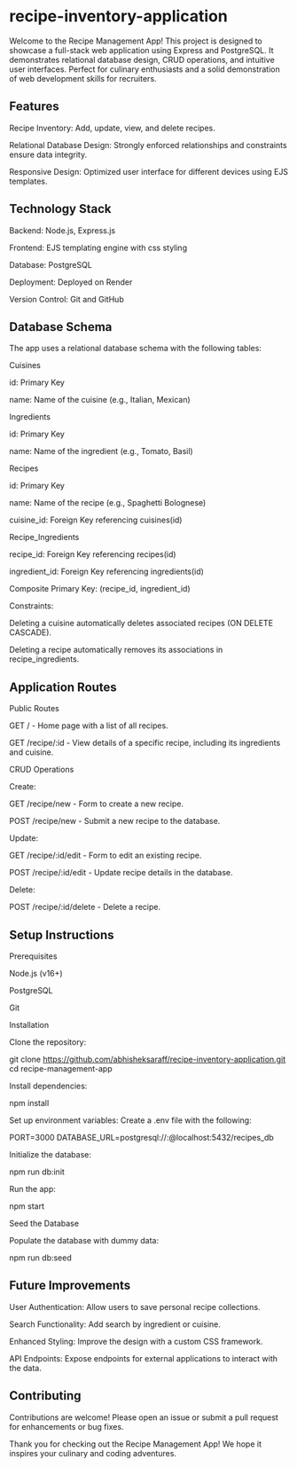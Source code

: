 # recipe-inventory-application

Welcome to the Recipe Management App! This project is designed to showcase a full-stack web application using Express and PostgreSQL. It demonstrates relational database design, CRUD operations, and intuitive user interfaces. Perfect for culinary enthusiasts and a solid demonstration of web development skills for recruiters.

## Features

Recipe Inventory: Add, update, view, and delete recipes.

Relational Database Design: Strongly enforced relationships and constraints ensure data integrity.

Responsive Design: Optimized user interface for different devices using EJS templates.

## Technology Stack

Backend: Node.js, Express.js

Frontend: EJS templating engine with css styling

Database: PostgreSQL

Deployment: Deployed on Render

Version Control: Git and GitHub

## Database Schema

The app uses a relational database schema with the following tables:

Cuisines

id: Primary Key

name: Name of the cuisine (e.g., Italian, Mexican)

Ingredients

id: Primary Key

name: Name of the ingredient (e.g., Tomato, Basil)

Recipes

id: Primary Key

name: Name of the recipe (e.g., Spaghetti Bolognese)

cuisine_id: Foreign Key referencing cuisines(id)

Recipe_Ingredients

recipe_id: Foreign Key referencing recipes(id)

ingredient_id: Foreign Key referencing ingredients(id)

Composite Primary Key: (recipe_id, ingredient_id)

Constraints:

Deleting a cuisine automatically deletes associated recipes (ON DELETE CASCADE).

Deleting a recipe automatically removes its associations in recipe_ingredients.

## Application Routes

Public Routes

GET / - Home page with a list of all recipes.

GET /recipe/:id - View details of a specific recipe, including its ingredients and cuisine.

CRUD Operations

Create:

GET /recipe/new - Form to create a new recipe.

POST /recipe/new - Submit a new recipe to the database.

Update:

GET /recipe/:id/edit - Form to edit an existing recipe.

POST /recipe/:id/edit - Update recipe details in the database.

Delete:

POST /recipe/:id/delete - Delete a recipe.

## Setup Instructions

Prerequisites

Node.js (v16+)

PostgreSQL

Git

Installation

Clone the repository:

git clone https://github.com/abhisheksaraff/recipe-inventory-application.git
cd recipe-management-app

Install dependencies:

npm install

Set up environment variables:
Create a .env file with the following:

PORT=3000
DATABASE_URL=postgresql://<username>:<password>@localhost:5432/recipes_db

Initialize the database:

npm run db:init

Run the app:

npm start

Seed the Database

Populate the database with dummy data:

npm run db:seed

## Future Improvements

User Authentication: Allow users to save personal recipe collections.

Search Functionality: Add search by ingredient or cuisine.

Enhanced Styling: Improve the design with a custom CSS framework.

API Endpoints: Expose endpoints for external applications to interact with the data.

## Contributing

Contributions are welcome! Please open an issue or submit a pull request for enhancements or bug fixes.

Thank you for checking out the Recipe Management App! We hope it inspires your culinary and coding adventures.